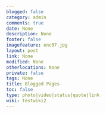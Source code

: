 ```yaml
---
blogged: false
category: admin
comments: true
date: None
description: None
footer: false
imagefeature: enc07.jpg
layout: post
link: None
modified: None
otherlocations: None
private: false
tags: None
title: Blogged Pages
toc: false
type: photo|video|status|quote|link
wiki: testwiki2
---
```

<!--summary-->